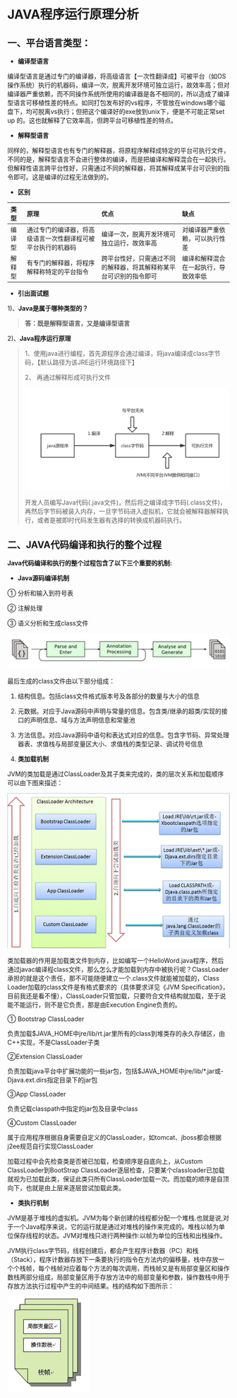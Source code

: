 # JAVA程序运行原理分析

## **一、平台语言类型：**

* **编译型语言**

编译型语言是通过专门的编译器，将高级语言【一次性翻译成】可被平台（如OS操作系统）执行的机器码，编译一次，脱离开发环境可独立运行，故效率高；但对编译器严重依赖，而不同操作系统所使用的编译器是各不相同的，所以造成了编译型语言可移植性差的特点。如同打包发布好的vs程序，不管放在windows哪个磁盘下，均可脱离vs执行；但把这个编译好的exe放到unix下，便是不可能正常set  up 的。这也就解释了它效率高，但跨平台可移植性差的特点。

* **解释型语言**

同样的，解释型语言也有专门的解释器，将原程序解释成特定的平台可执行文件，不同的是，解释型语言不会进行整体的编译，而是把编译和解释混合在一起执行。但解释性语言跨平台性好，只需通过不同的解释器，将其解释成某平台可识别的指令即可。这是编译的过程无法做到的。

* **区别**

| 类型 | 原理 | 优点 | 缺点 |
| :--- | :--- | :--- | :--- |
| 编译型 | 通过专门的编译器，将高级语言一次性翻译程可被平台执行的机器码 | 编译一次，脱离开发环境可独立运行，故效率高 | 对编译器严重依赖，可以执行性差 |
| 解释型 | 有专门的解释器，将程序解释称特定的平台指令 | 跨平台性好，只需通过不同的解释器，将其解释称某平台可识别的指令即可 | 编译和解释混合在一起执行，导致效率低 |

* **引出面试题**

1\)、**Java是属于哪种类型的？**

> **答：既是解释型语言，又是编译型语言**

2\)、**Java程序运行原理**

> 1、使用java进行编程，首先源程序会通过编译，将java编译成class字节码，【默认路径为该JRE运行环境路径下】
>
> 2、 再通过解释形成可执行文件
>
> ![](/assets/import.png)
>
> 开发人员编写Java代码\(.java文件\)，然后将之编译成字节码\(.class文件\)，再然后字节码被装入内存，一旦字节码进入虚拟机，它就会被解释器解释执行，或者是被即时代码发生器有选择的转换成机器码执行。

## 二、JAVA代码编译和执行的整个过程

**Java代码编译和执行的整个过程包含了以下三个重要的机制:**

* **Java源码编译机制**

①   分析和输入到符号表

②   注解处理

③   语义分析和生成class文件

![](/assets/import-01.png)

最后生成的class文件由以下部分组成：

1. 结构信息。包括class文件格式版本号及各部分的数量与大小的信息
2. 元数据。对应于Java源码中声明与常量的信息。包含类/继承的超类/实现的接口的声明信息、域与方法声明信息和常量池
3. 方法信息。对应Java源码中语句和表达式对应的信息。包含字节码、异常处理器表、求值栈与局部变量区大小、求值栈的类型记录、调试符号信息

4. **类加载机制**

JVM的类加载是通过ClassLoader及其子类来完成的，类的层次关系和加载顺序可以由下图来描述：

![](/assets/import-02.png)

类加载器的作用是加载类文件到内存，比如编写一个HelloWord.java程序，然后通过javac编译程class文件，那么怎么才能加载到内存中被执行呢？ClassLoader承担的就是这个责任，那不可能随便建立一个.class文件就能被加载的，Class Loader加载的class文件是有格式要求的（具体要求详见《JVM Specification》，目前我还是看不懂），ClassLoader只管加载，只要符合文件结构就加载，至于说能不能运行，则不是它负责，那是由Execution Engine负责的。

①   Bootstrap ClassLoader

负责加载$JAVA\_HOME中jre/lib/rt.jar里所有的class到堆类存的永久存储区，由C++实现，不是ClassLoader子类

②Extension ClassLoader

负责加载java平台中扩展功能的一些jar包，包括$JAVA\_HOME中jre/lib/\*.jar或-Djava.ext.dirs指定目录下的jar包

③App ClassLoader

负责记载classpath中指定的jar包及目录中class

④Custom ClassLoader

属于应用程序根据自身需要自定义的ClassLoader，如tomcat、jboss都会根据j2ee规范自行实现ClassLoader

加载过程中会先检查类是否被已加载，检查顺序是自底向上，从Custom ClassLoader到BootStrap ClassLoader逐层检查，只要某个classloader已加载就视为已加载此类，保证此类只所有ClassLoader加载一次。而加载的顺序是自顶向下，也就是由上层来逐层尝试加载此类。

* **类执行机制**

JVM是基于堆栈的虚拟机。JVM为每个新创建的线程都分配一个堆栈.也就是说,对于一个Java程序来说，它的运行就是通过对堆栈的操作来完成的。堆栈以帧为单位保存线程的状态。JVM对堆栈只进行两种操作:以帧为单位的压栈和出栈操作。

JVM执行class字节码，线程创建后，都会产生程序计数器（PC）和栈（Stack），程序计数器存放下一条要执行的指令在方法内的偏移量，栈中存放一个个栈帧，每个栈帧对应着每个方法的每次调用，而栈帧又是有局部变量区和操作数栈两部分组成，局部变量区用于存放方法中的局部变量和参数，操作数栈中用于存放方法执行过程中产生的中间结果。栈的结构如下图所示：

![](/assets/import-03.png)









